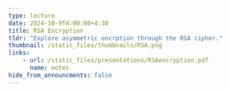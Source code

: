 ```yaml
---
type: lecture
date: 2024-10-9T4:00:00+4:30
title: RSA Encryption
tldr: "Explore asymmetric encrption through the RSA cipher."
thumbnail: /static_files/thumbnails/RSA.png
links: 
    - url: /static_files/presentations/RSAencryption.pdf
      name: notes
hide_from_announcments: false
---
```

